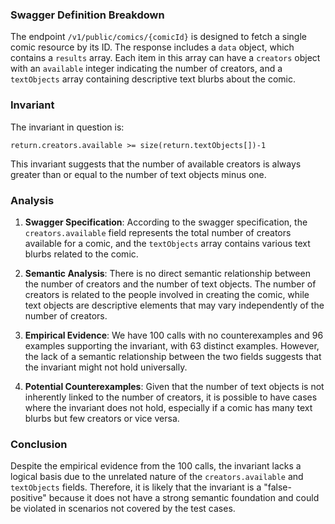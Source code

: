 ### Swagger Definition Breakdown

The endpoint `/v1/public/comics/{comicId}` is designed to fetch a single comic resource by its ID. The response includes a `data` object, which contains a `results` array. Each item in this array can have a `creators` object with an `available` integer indicating the number of creators, and a `textObjects` array containing descriptive text blurbs about the comic.

### Invariant

The invariant in question is:

`return.creators.available >= size(return.textObjects[])-1`

This invariant suggests that the number of available creators is always greater than or equal to the number of text objects minus one.

### Analysis

1. **Swagger Specification**: According to the swagger specification, the `creators.available` field represents the total number of creators available for a comic, and the `textObjects` array contains various text blurbs related to the comic.

2. **Semantic Analysis**: There is no direct semantic relationship between the number of creators and the number of text objects. The number of creators is related to the people involved in creating the comic, while text objects are descriptive elements that may vary independently of the number of creators.

3. **Empirical Evidence**: We have 100 calls with no counterexamples and 96 examples supporting the invariant, with 63 distinct examples. However, the lack of a semantic relationship between the two fields suggests that the invariant might not hold universally.

4. **Potential Counterexamples**: Given that the number of text objects is not inherently linked to the number of creators, it is possible to have cases where the invariant does not hold, especially if a comic has many text blurbs but few creators or vice versa.

### Conclusion

Despite the empirical evidence from the 100 calls, the invariant lacks a logical basis due to the unrelated nature of the `creators.available` and `textObjects` fields. Therefore, it is likely that the invariant is a "false-positive" because it does not have a strong semantic foundation and could be violated in scenarios not covered by the test cases.

